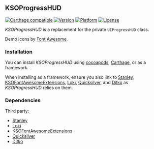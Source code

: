 ## KSOProgressHUD

[![Carthage compatible](https://img.shields.io/badge/Carthage-compatible-4BC51D.svg?style=flat)](https://github.com/Carthage/Carthage)
[![Version](http://img.shields.io/cocoapods/v/KSOProgressHUD.svg)](http://cocoapods.org/?q=KSOProgressHUD)
[![Platform](http://img.shields.io/cocoapods/p/KSOProgressHUD.svg)]()
[![License](http://img.shields.io/cocoapods/l/KSOProgressHUD.svg)](https://github.com/Kosoku/KSOProgressHUD/blob/master/license.txt)

*KSOProgressHUD* is a replacement for the private `UIProgressHUD` class.

Demo icons by [Font Awesome](https://fontawesome.com/).

### Installation

You can install *KSOProgressHUD* using [cocoapods](https://cocoapods.org/), [Carthage](https://github.com/Carthage/Carthage), or as a framework. 

When installing as a framework, ensure you also link to [Stanley](https://github.com/Kosoku/Stanley), [KSOFontAwesomeExtensions](https://github.com/Kosoku/KSOFontAwesomeExtensions), [Loki](https://github.com/Kosoku/Loki), [Quicksilver](https://github.com/Kosoku/Quicksilver), and [Ditko](https://github.com/Kosoku/Ditko) as *KSOProgressHUD* relies on them.

### Dependencies

Third party:

- [Stanley](https://github.com/Kosoku/Stanley)
- [Loki](https://github.com/Kosoku/Loki)
- [KSOFontAwesomeExtensions](https://github.com/Kosoku/KSOFontAwesomeExtensions)
- [Quicksilver](https://github.com/Kosoku/Quicksilver)
- [Ditko](https://github.com/Kosoku/Ditko)